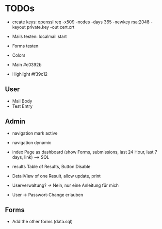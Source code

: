# TODOs

- create keys: openssl req -x509 -nodes -days 365 -newkey rsa:2048 -keyout private.key -out cert.crt

- Mails testen: localmail start

- Forms testen

- Colors
- Main #c0392b
- Highlight #f39c12

## User

- Mail Body
- Test Entry

## Admin

- navigation mark active
- navigation dynamic

- index Page as dashboard (show Forms, submissions, last 24 Hour, last 7 days, link) --> SQL
- results Table of Results, Button Disable
- DetailView of one Result, allow update, print

- Userverwaltung? -> Nein, nur eine Anleitung für mich
- User -> Passwort-Change erlauben

## Forms

- Add the other forms (data.sql)
